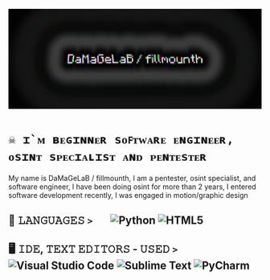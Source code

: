 ![header](/assets/header.gif)
# ```☠ ɪ`ᴍ ʙᴇɢɪɴɴᴇʀ sᴏꜰᴛᴡᴀʀᴇ ᴇɴɢɪɴᴇᴇʀ, ᴏsɪɴᴛ sᴘᴇᴄɪᴀʟɪsᴛ ᴀɴᴅ ᴘᴇɴᴛᴇsᴛᴇʀ```
My name is DaMaGeLaB / fillmounth, I am a pentester, osint specialist, and software engineer, I have been doing osint for more than 2 years, I entered software development recently, I was engaged in motion/graphic design
## 📰 𝙻𝙰𝙽𝙶𝚄𝙰𝙶𝙴𝚂 ```>```⠀⠀ ![Python](https://img.shields.io/badge/python-3670A0?style=for-the-badge&logo=python&logoColor=ffdd54) ![HTML5](https://img.shields.io/badge/html5-%23E34F26.svg?style=for-the-badge&logo=html5&logoColor=white)
## 🖥 𝙸𝙳𝙴, 𝚃𝙴𝚇𝚃 𝙴𝙳𝙸𝚃𝙾𝚁𝚂 - 𝚄𝚂𝙴𝙳 ```>```⠀⠀ ![Visual Studio Code](https://img.shields.io/badge/Visual%20Studio%20Code-0078d7.svg?style=for-the-badge&logo=visual-studio-code&logoColor=white) ![Sublime Text](https://img.shields.io/badge/sublime_text-%23575757.svg?style=for-the-badge&logo=sublime-text&logoColor=important) ![PyCharm](https://img.shields.io/badge/pycharm-143?style=for-the-badge&logo=pycharm&logoColor=black&color=black&labelColor=green)

